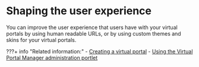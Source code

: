 # Shaping the user experience

You can improve the user experience that users have with your virtual portals by using human readable URLs, or by using custom themes and skins for your virtual portals.

<!--
-   **[Human readable URL mappings for virtual portals](../admin-system/advppln_shpux_urlmap.md)**  
You can provide human readable URLs for your users to access their virtual portals. For example, you can give each virtual portal a human readable URL, such as http://www.ibm.com:10039/wps/portal/tivoli. You can pass the human readable URL of a virtual portal to its users. They can then use it to access their virtual portal.
-   **[Individual themes and skins for each virtual portal](../admin-system/advppln_shpux_thmskn.md)**  

If you expose multiple virtual portals on a single portal installation, you can give each virtual portal its own look and feel for the user experience. -->

???+ info "Related information:"
    - [Creating a virtual portal](../../adm_vp_task/vp_adm_task/create_vp/index.md)
    - [Using the Virtual Portal Manager administration portlet](../../vp_mgr_portlet/advp_vpmgr_use.md)

